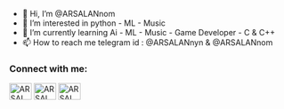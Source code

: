 - 👋 Hi, I’m @ARSALANnom
- 👀 I’m interested in python - ML - Music
- 🌱 I’m currently learning Ai - ML - Music - Game Developer - C & C++
- 📫 How to reach me telegram id : @ARSALANnyn & @ARSALANnom

<h3 align="left">Connect with me:</h3>
<p align="left">
<a href="https://www.kaggle.com/arsalannom" target="blank"><img align="center" src="https://raw.githubusercontent.com/rahuldkjain/github-profile-readme-generator/master/src/images/icons/Social/kaggle.svg" alt="ARSALANnom" height="30" width="40"/></a>
<a href="https://linkedin.com/in/arsalannom" target="blank"><img align="center" src="https://raw.githubusercontent.com/rahuldkjain/github-profile-readme-generator/master/src/images/icons/Social/linked-in-alt.svg" alt="ARSALANnom" height="30" width="40"/></a>
<a href="https://youtube.com/@arsalanammusic?si=UPqbM6BDqygP4OLG" target="blank"><img align="center" src="https://raw.githubusercontent.com/rahuldkjain/github-profile-readme-generator/master/src/images/icons/Social/youtube.svg" alt="ARSALANam" height="30" width="40"/></a>
</p>

<!---
ARSALANys/ARSALANys is a ✨ special ✨ repository because its `README.md` (this file) appears on your GitHub profile.
You can click the Preview link to take a look at your changes.
--->
